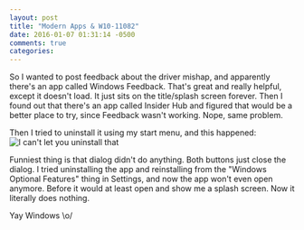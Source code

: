 ```yaml
---
layout: post
title: "Modern Apps & W10-11082"
date: 2016-01-07 01:31:14 -0500
comments: true
categories:
---
```


So I wanted to post feedback about the driver mishap, and apparently there's an app called Windows Feedback. That's great and really helpful, except it doesn't load. It just sits on the title/splash screen forever. Then I found out that there's an app called Insider Hub and figured that would be a better place to try, since Feedback wasn't working. Nope, same problem.

Then I tried to uninstall it using my start menu, and this happened:
![I can't let you uninstall that](http://i.imgur.com/KFpFmXk.gif)

Funniest thing is that dialog didn't do anything. Both buttons just close the dialog. I tried uninstalling the app and reinstalling from the "Windows Optional Features" thing in Settings, and now the app won't even open anymore. Before it would at least open and show me a splash screen. Now it literally does nothing.

Yay Windows \o/